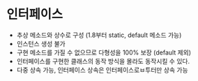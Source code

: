 # 인터페이스
- 추상 메소드와 상수로 구성 (1.8부터 static, default 메소드 가능)
- 인스턴스 생성 불가
- 구현 메소드를 가질 수 없으므로 다형성을 100% 보장 (default 제외)
- 인터페이스를 구현한 클래스의 동작 방식을 몰라도 동작시킬 수 있다.
- 다중 상속 가능, 인터페이스 상속은 인터페이스로ㅂ투터만 상속 가능